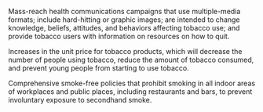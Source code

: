 Mass-reach health communications campaigns that use multiple-media formats; include hard-hitting or graphic images;  are intended to change knowledge, beliefs, attitudes, and behaviors affecting tobacco use; and provide tobacco users with information on resources on how to quit.

Increases in the unit price for tobacco products, which will decrease the number of people using tobacco, reduce the amount of tobacco consumed, and prevent young people from starting to use tobacco.
 
Comprehensive smoke-free policies that prohibit smoking in all indoor areas of workplaces and public places, including restaurants and bars, to prevent involuntary exposure to secondhand smoke.
